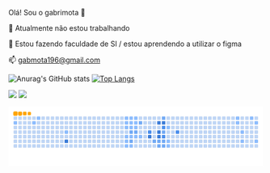 Olá! Sou o gabrimota 👋

🔭 Atualmente não estou trabalhando

🌱 Estou fazendo faculdade de SI / estou aprendendo a utilizar o figma

📫 gabmota196@gmail.com


![Anurag's GitHub stats](https://github-readme-stats.vercel.app/api?username=gabrimota&show_icons=true&theme=tokyonight) [![Top Langs](https://github-readme-stats.vercel.app/api/top-langs/?username=gabrimota&show_icons=true&theme=tokyonight)](https://github.com/anuraghazra/github-readme-stats)  
  
<div> 
  <a href="https://www.instagram.com/bomfim_gab/" target="_blank"><img src="https://img.shields.io/badge/-Instagram-%23E4405F?style=for-the-badge&logo=instagram&logoColor=white" target="_blank"></a>
  <a href="https://www.linkedin.com/in/gabriel-bomfim-mota-da-silva-38a525258/" target="_blank"><img src="https://img.shields.io/badge/-LinkedIn-%230077B5?style=for-the-badge&logo=linkedin&logoColor=white" target="_blank"></a> 
  
</div>


![snake gif](https://github.com/gabrimota/gabrimota/blob/output/github-contribution-grid-snake.gif)



